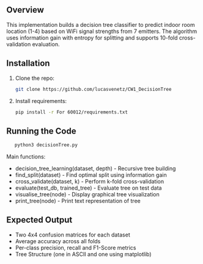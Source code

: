 ## Overview
This implementation builds a decision tree classifier to predict indoor room location (1-4) based on WiFi signal strengths from 7 emitters. The algorithm uses information gain with entropy for splitting and supports 10-fold cross-validation evaluation.

## Installation

1. Clone the repo:
   ```bash
   git clone https://github.com/lucasvenetz/CW1_DecisionTree
2. Install requirements:
   ```bash  
   pip install -r For 60012/requirements.txt

## Running the Code
```bash
   python3 decisionTree.py
```

Main functions:
- decision_tree_learning(dataset, depth) - Recursive tree building
- find_split(dataset) - Find optimal split using information gain
- cross_validate(dataset, k) - Perform k-fold cross-validation
- evaluate(test_db, trained_tree) - Evaluate tree on test data
- visualise_tree(node) - Display graphical tree visualization
- print_tree(node) - Print text representation of tree


## Expected Output
- Two 4x4 confusion matrices for each dataset
- Average accuracy across all folds
- Per-class precision, recall and F1-Score metrics
- Tree Structure (one in ASCII and one using matplotlib) 
